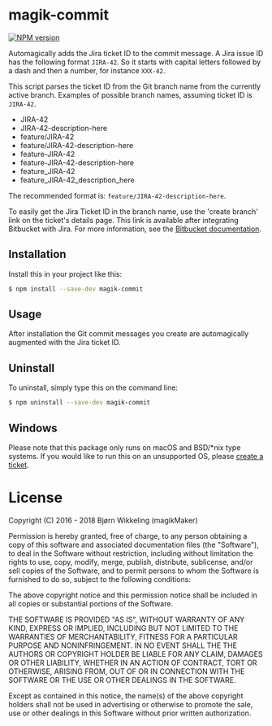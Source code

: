 magik-commit
============
[![NPM version](https://badge.fury.io/js/magik-commit.svg)](http://badge.fury.io/js/magik-commit)

Automagically adds the Jira ticket ID to the commit message. A Jira issue ID 
has the following format `JIRA-42`. So it starts with capital letters followed 
by a dash and then a number, for instance `XXX-42`.

This script parses the ticket ID from the Git branch name from the currently
active branch. Examples of possible branch names, assuming ticket ID is `JIRA-42`.
- JIRA-42
- JIRA-42-description-here
- feature/JIRA-42
- feature/JIRA-42-description-here
- feature-JIRA-42
- feature-JIRA-42-description-here
- feature_JIRA-42
- feature_JIRA-42_description_here

The recommended format is: `feature/JIRA-42-description-here`.

To easily get the Jira Ticket ID in the branch name, use the 'create branch' 
link on the ticket's details page. This link is available after integrating
Bitbucket with Jira. For more information, see the [Bitbucket documentation](https://confluence.atlassian.com/bitbucketserver/jira-integration-776639874.html).

Installation
------------
Install this in your project like this:
```bash
$ npm install --save-dev magik-commit
```

Usage
-----
After installation the Git commit messages you create are automagically 
augmented with the Jira ticket ID.

Uninstall
---------
To uninstall, simply type this on the command line:
```bash
$ npm uninstall --save-dev magik-commit
```

Windows
-------
Please note that this package only runs on macOS and BSD/*nix type systems. If
you would like to run this on an unsupported OS, please 
[create a ticket](https://github.com/magikMaker/magik-commit/issues).

License
=======

Copyright (C) 2016 - 2018 Bjørn Wikkeling (magikMaker)


Permission is hereby granted, free of charge, to any person obtaining a copy of 
this software and associated documentation files (the "Software"), to deal in 
the Software without restriction, including without limitation the rights to 
use, copy, modify, merge, publish, distribute, sublicense, and/or sell copies 
of the Software, and to permit persons to whom the Software is furnished to do 
so, subject to the following conditions:

The above copyright notice and this permission notice shall be included in all 
copies or substantial portions of the Software.

THE SOFTWARE IS PROVIDED "AS IS", WITHOUT WARRANTY OF ANY KIND, EXPRESS OR 
IMPLIED, INCLUDING BUT NOT LIMITED TO THE WARRANTIES OF MERCHANTABILITY, 
FITNESS FOR A PARTICULAR PURPOSE AND NONINFRINGEMENT. IN NO EVENT SHALL THE 
THE AUTHORS OR COPYRIGHT HOLDER BE LIABLE FOR ANY CLAIM, DAMAGES OR OTHER 
LIABILITY, WHETHER IN AN ACTION OF CONTRACT, TORT OR OTHERWISE, ARISING FROM, 
OUT OF OR IN CONNECTION WITH THE SOFTWARE OR THE USE OR OTHER DEALINGS IN THE 
SOFTWARE.

Except as contained in this notice, the name(s) of the above copyright holders 
shall not be used in advertising or otherwise to promote the sale, use or other 
dealings in this Software without prior written authorization.
